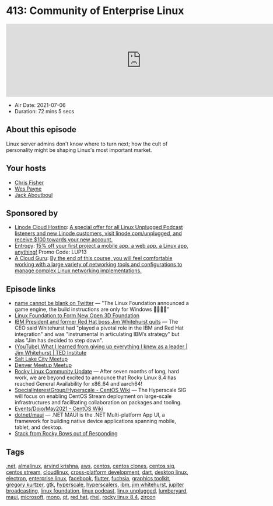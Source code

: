 # 413: Community of Enterprise Linux

<iframe src="https://player.fireside.fm/v2/RUkczH-V+K1uxqK3F?theme=dark" width="740" height="200" frameborder="0" scrolling="no"></iframe>

* Air Date: 2021-07-06
* Duration: 72 mins 5 secs

## About this episode

Linux server admins don't know where to turn next; how the cult of personality might be shaping Linux's most important market.

## Your hosts
* [Chris Fisher](https://linuxunplugged.com/hosts/chrislas)
* [Wes Payne](https://linuxunplugged.com/hosts/wes)
* [Jack Aboutboul](https://linuxunplugged.com/guests/jackaboutboul)

## Sponsored by

  * [Linode Cloud Hosting](https://linode.com/unplugged): [A special offer for all Linux Unplugged Podcast listeners and new Linode customers, visit linode.com/unplugged, and receive $100 towards your new account. ](https://linode.com/unplugged)
  * [Entropy](http://linux.entropy.works): [15% off your first project a mobile app, a web app, a Linux app, anything!](http://linux.entropy.works) Promo Code: LUP13
  * [A Cloud Guru](https://linuxacademy.com/cp/modules/view/id/262/?utm_source=jupiter&utm_medium=cpc): [By the end of this course, you will feel comfortable working with a large variety of networking tools and configurations to manage complex Linux networking implementations.](https://linuxacademy.com/cp/modules/view/id/262/?utm_source=jupiter&utm_medium=cpc)



## Episode links

  * [name cannot be blank on Twitter](https://twitter.com/thenaughtysquid/status/1412450241027117058 "name cannot be blank on Twitter") — "The Linux Foundation announced a game engine, the build instructions are only for Windows 🤦‍♂️🤦‍♂️”
  * [Linux Foundation to Form New Open 3D Foundation](https://www.linuxfoundation.org/press-release/linux-foundation-to-form-new-open-3d-foundation/ "Linux Foundation to Form New Open 3D Foundation")
  * [IBM President and former Red Hat boss Jim Whitehurst quits](https://www.theregister.com/2021/07/02/ibm_whitehurst_quits/ "IBM President and former Red Hat boss Jim Whitehurst quits") — The CEO said Whitehurst had "played a pivotal role in the IBM and Red Hat integration" and was "instrumental in articulating IBM’s strategy" but alas "Jim has decided to step down".
  * [(YouTube) What I learned from giving up everything I knew as a leader | Jim Whitehurst | TED Institute](https://www.youtube.com/watch?v=l0gyYcOAcFE "\(YouTube\) What I learned from giving up everything I knew as a leader | Jim Whitehurst | TED Institute")
  * [Salt Lake City Meetup](https://www.meetup.com/jupiterbroadcasting/events/278854904/ "Salt Lake City Meetup")
  * [Denver Meetup Meetup](https://www.meetup.com/jupiterbroadcasting/events/278855088/ "Denver Meetup Meetup")
  * [Rocky Linux Community Update](https://forums.rockylinux.org/t/community-update-june-2021/3260 "Rocky Linux Community Update") — After seven months of long, hard work, we are beyond excited to announce that Rocky Linux 8.4 has reached General Availability for x86_64 and aarch64!
  * [SpecialInterestGroup/Hyperscale - CentOS Wiki](https://wiki.centos.org/SpecialInterestGroup/Hyperscale "SpecialInterestGroup/Hyperscale - CentOS Wiki") — The Hyperscale SIG will focus on enabling CentOS Stream deployment on large-scale infrastructures and facilitating collaboration on packages and tooling.
  * [Events/Dojo/May2021 - CentOS Wiki](https://wiki.centos.org/Events/Dojo/May2021 "Events/Dojo/May2021 - CentOS Wiki")
  * [dotnet/maui](https://github.com/dotnet/maui "dotnet/maui") — .NET MAUI is the .NET Multi-platform App UI, a framework for building native device applications spanning mobile, tablet, and desktop.
  * [Stack from Rocky Bows out of Responding](https://paste.docs.lol/reader/PanicBreedings "Stack from Rocky Bows out of Responding")



## Tags

[.net](https://linuxunplugged.com/tags/.net), [almalinux](https://linuxunplugged.com/tags/almalinux), [arvind krishna](https://linuxunplugged.com/tags/arvind%20krishna), [aws](https://linuxunplugged.com/tags/aws), [centos](https://linuxunplugged.com/tags/centos), [centos clones](https://linuxunplugged.com/tags/centos%20clones), [centos sig](https://linuxunplugged.com/tags/centos%20sig), [centos stream](https://linuxunplugged.com/tags/centos%20stream), [cloudlinux](https://linuxunplugged.com/tags/cloudlinux), [cross-platform development](https://linuxunplugged.com/tags/cross-platform%20development), [dart](https://linuxunplugged.com/tags/dart), [desktop linux](https://linuxunplugged.com/tags/desktop%20linux), [electron](https://linuxunplugged.com/tags/electron), [enterprise linux](https://linuxunplugged.com/tags/enterprise%20linux), [facebook](https://linuxunplugged.com/tags/facebook), [flutter](https://linuxunplugged.com/tags/flutter), [fuchsia](https://linuxunplugged.com/tags/fuchsia), [graphics toolkit](https://linuxunplugged.com/tags/graphics%20toolkit), [gregory kurtzer](https://linuxunplugged.com/tags/gregory%20kurtzer), [gtk](https://linuxunplugged.com/tags/gtk), [hyperscale](https://linuxunplugged.com/tags/hyperscale), [hyperscalers](https://linuxunplugged.com/tags/hyperscalers), [ibm](https://linuxunplugged.com/tags/ibm), [jim whitehurst](https://linuxunplugged.com/tags/jim%20whitehurst), [jupiter broadcasting](https://linuxunplugged.com/tags/jupiter%20broadcasting), [linux foundation](https://linuxunplugged.com/tags/linux%20foundation), [linux podcast](https://linuxunplugged.com/tags/linux%20podcast), [linux unplugged](https://linuxunplugged.com/tags/linux%20unplugged), [lumberyard](https://linuxunplugged.com/tags/lumberyard), [maui](https://linuxunplugged.com/tags/maui), [microsoft](https://linuxunplugged.com/tags/microsoft), [mono](https://linuxunplugged.com/tags/mono), [qt](https://linuxunplugged.com/tags/qt), [red hat](https://linuxunplugged.com/tags/red%20hat), [rhel](https://linuxunplugged.com/tags/rhel), [rocky linux 8.4](https://linuxunplugged.com/tags/rocky%20linux%208.4), [zircon](https://linuxunplugged.com/tags/zircon)